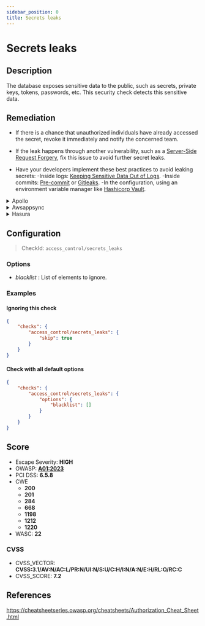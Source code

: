 ```yaml
---
sidebar_position: 0
title: Secrets leaks
---
```


# Secrets leaks

## Description

The database exposes sensitive data to the public, such as secrets, private keys, tokens, passwords, etc. This security check detects this sensitive data.

## Remediation

* If there is a chance that unauthorized individuals have already accessed the secret, revoke it immediately and notify the concerned team.

* If the leak happens through another vulnerability, such as a [Server-Side Request Forgery](https://docs.escape.tech/security_tests.html#request-forgery), fix this issue to avoid further secret leaks.

* Have your developers implement these best practices to avoid leaking secrets:
    -Inside logs: [Keeping Sensitive Data Out of Logs](https://medium.com/@joecrobak/seven-best-practices-for-keeping-sensitive-data-out-of-logs-3d7bbd12904).
    -Inside commits: [Pre-commit](https://pre-commit.com/) or [Gitleaks](https://github.com/zricethezav/gitleaks).
    -In the configuration, using an environment variable manager like [Hashicorp Vault](https://www.hashicorp.com/products/vault).


<details>
    <summary>Apollo</summary>

* If there is a chance that unauthorized individuals have already accessed the secret, revoke it immediately and notify the concerned team.

* If the leak happens through another vulnerability, such as a [Server-Side Request Forgery](https://docs.escape.tech/security_tests.html#request-forgery), fix this issue to avoid further secret leaks.

* Have your developers implement these best practices to avoid leaking secrets:
    -Inside logs: [keeping sensitive data out of logs](https://medium.com/@joecrobak/seven-best-practices-for-keeping-sensitive-data-out-of-logs-3d7bbd12904).
    -Inside commits: [Pre-commit](https://pre-commit.com/) or [Gitleaks](https://github.com/zricethezav/gitleaks).
    -In the configuration, using an environment variable manager like [Hashicorp Vault](https://www.hashicorp.com/products/vault).

See [Apollo's Access Control Documentation](https://www.apollographql.com/docs/apollo-server/security/authentication/#in-resolvers).
For large scale applications, you'll want to use a specific package like [GraphQL Shield](https://github.com/maticzav/graphql-shield) for quick and easy Access Control management.


</details>

<details>
    <summary>Awsappsync</summary>

* If there is a chance that unauthorized individuals have already accessed the secret, revoke it immediately and notify the concerned team.

* If the leak happens through another vulnerability, such as a [Server-Side Request Forgery](https://docs.escape.tech/security_tests.html#request-forgery), fix this issue to avoid further secret leaks.

* Have your developers implement these best practices to avoid leaking secrets:
    -Inside logs: [keeping sensitive data out of logs](https://medium.com/@joecrobak/seven-best-practices-for-keeping-sensitive-data-out-of-logs-3d7bbd12904)
    -Inside commits: [Pre-commit](https://pre-commit.com/) or [Gitleaks](https://github.com/zricethezav/gitleaks)
    -In the configuration, using an environment variable manager like [Hashicorp Vault](https://www.hashicorp.com/products/vault)

Appsync provides several other methods for protecting critical information.
-To learn more on implementing fine-grained access control, head over to https://docs.aws.amazon.com/appsync/latest/devguide/security-authz.html#fine-grained-access-control.
-To learn more on filtering critical data directly from responses, see https://docs.aws.amazon.com/appsync/latest/devguide/security-authz.html#aws-appsync-filtering-information.


</details>

<details>
    <summary>Hasura</summary>

* If there is a chance that unauthorized individuals have already accessed the secret, revoke it immediately and notify the concerned team.

* If the leak happens through another vulnerability, such as a [Server-Side Request Forgery](https://docs.escape.tech/security_tests.html#request-forgery), fix this issue to avoid further secret leaks.

* Have your developers implement these best practices to avoid leaking secrets:
    -Inside logs: [keeping sensitive data out of logs](https://medium.com/@joecrobak/seven-best-practices-for-keeping-sensitive-data-out-of-logs-3d7bbd12904)
    -Inside commits: [Pre-commit](https://pre-commit.com/) or [Gitleaks](https://github.com/zricethezav/gitleaks)
    -In the configuration, using an environment variable manager like [Hashicorp Vault](https://www.hashicorp.com/products/vault)

See Hasura's detailed documentation for [authorization management](https://hasura.io/docs/latest/graphql/core/auth/authorization/permission-rules/).


</details>

## Configuration

> CheckId: `access_control/secrets_leaks`

### Options

- *blacklist* : List of elements to ignore.




### Examples


#### Ignoring this check

```json
{
    "checks": {
        "access_control/secrets_leaks": {
            "skip": true
        }
    }
}
```


#### Check with all default options

```json
{
    "checks": {
        "access_control/secrets_leaks": {
            "options": {
                "blacklist": []
            }
        }
    }
}
```




## Score

- Escape Severity: **<span className="high-severity">HIGH</span>**
- OWASP: **[A01:2023](https://github.com/OWASP/API-Security/blob/master/2023/en/src/0xa1-broken-object-level-authorization.md)**
- PCI DSS: **6.5.8**
- CWE
  - **200**
  - **201**
  - **284**
  - **668**
  - **1198**
  - **1212**
  - **1220**
- WASC: **22**



### CVSS

- CVSS_VECTOR: **CVSS:3.1/AV:N/AC:L/PR:N/UI:N/S:U/C:H/I:N/A:N/E:H/RL:O/RC:C**
- CVSS_SCORE: **7.2**

## References

https://cheatsheetseries.owasp.org/cheatsheets/Authorization_Cheat_Sheet.html
